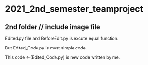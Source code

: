 # 2021_2nd_semester_teamproject

## 2nd folder // include image file

Edited.py file and BeforeEdit.py is excute equal function.

But Edited_Code.py is most simple code.

This code <-(Edited_Code.py) is new code written by me.
